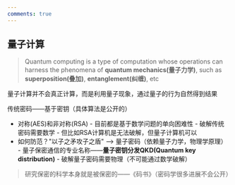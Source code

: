 ```yaml
---
comments: true
---
```


## 量子计算

> Quantum computing is a type of computation whose operations can harness the phenomena of **quantum mechanics(量子力学)**, such as **superposition(叠加)**, **entanglement(纠缠)**, etc

量子计算并不会真正计算，而是利用量子现象，通过量子的行为自然得到结果

传统密码——基于密钥（具体算法是公开的）

- 对称(AES)和非对称(RSA)
      - 目前都是基于数学问题的单向困难性
          - 破解传统密码需要数学
      - 但比如RSA计算机是无法破解，但量子计算机可以
- 如何防范？"以子之矛攻子之盾" --> 量子密码（依赖量子力学，物理学原理）
      - 量子保密通信的专业名称——**量子密钥分发QKD(Quantum key distribution)**
      - 破解量子密码需要物理（不可能通过数学破解）

> 研究保密的科学本身就是被保密的——《码书》（密码学很多进展不会公开）